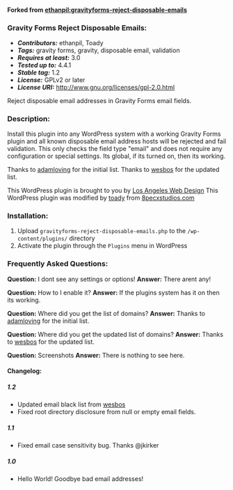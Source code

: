 #### Forked from [ethanpil:gravityforms-reject-disposable-emails](https://github.com/ethanpil/gravityforms-reject-disposable-emails)

### Gravity Forms Reject Disposable Emails:
- __*Contributors:*__ ethanpil, Toady
- __*Tags:*__ gravity forms, gravity, disposable email, validation
- __*Requires at least:*__ 3.0
- __*Tested up to:*__ 4.4.1
- __*Stable tag:*__ 1.2
- __*License:*__ GPLv2 or later
- __*License URI:*__ http://www.gnu.org/licenses/gpl-2.0.html

Reject disposable email addresses in Gravity Forms email fields.

### Description:

Install this plugin into any WordPress system with a working Gravity Forms plugin and all known disposable email address hosts will be rejected and fail validation. This only checks the field type "email" and does not require any configuration or special settings. Its global, if its turned on, then its working.

Thanks to [adamloving](https://gist.github.com/adamloving/4401361) for the initial list.
Thanks to [wesbos](https://github.com/wesbos/burner-email-providers) for the updated list. 

This WordPress plugin is brought to you by [Los Angeles Web Design](https://www.angeleswebdesign.com "Los Angeles Web Design WordPress Experts")
This WordPress plugin was modified by [toady](https://github.com/InternalError503) from [8pecxstudios.com](https://8pecxstudios.com)

### Installation:

1. Upload `gravityforms-reject-disposable-emails.php` to the `/wp-content/plugins/` directory
2. Activate the plugin through the `Plugins` menu in WordPress

### Frequently Asked Questions:

__Question:__ I dont see any settings or options!
__Answer:__ There arent any!

__Question:__ How to I enable it?
__Answer:__ If the plugins system has it on then its working.

__Question:__ Where did you get the list of domains?
__Answer:__ Thanks to [adamloving](https://gist.github.com/adamloving/4401361) for the initial list.

__Question:__ Where did you get the updated list of domains?
__Answer:__ Thanks to [wesbos](https://github.com/wesbos/burner-email-providers) for the updated list. 

__Question:__ Screenshots
__Answer:__ There is nothing to see here.

#### Changelog:

##### 1.2
- Updated email black list from [wesbos](https://github.com/wesbos/burner-email-providers)
- Fixed root directory disclosure from null or empty email fields.

##### 1.1
- Fixed email case sensitivity bug. Thanks @jkirker

##### 1.0
- Hello World! Goodbye bad email addresses!
